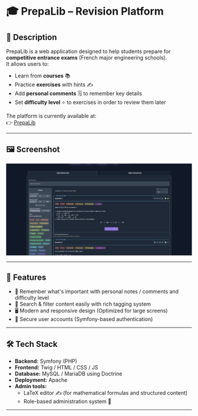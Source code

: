 # 🎓 PrepaLib – Revision Platform

## 📝 Description
PrepaLib is a web application designed to help students prepare for **competitive entrance exams** (French major engineering schools).  
It allows users to:
- Learn from **courses** 📚
- Practice **exercises** with hints ✍️
- Add **personal comments** 🗒️ to remember key details
- Set **difficulty level** ⭐ to exercises in order to review them later

The platform is currently available at:  
👉 [PrepaLib](https://prepalib.arkean.fr)

---

## 🖼️ Screenshot
![PrepaLib Screenshot](assets/github/screenshots/prepalib.png)

---

## 🚀 Features
- 📝 Remember what's important with personal notes / comments and difficulty level
- 🔎 Search & filter content easily with rich tagging system
- 🖥️ Modern and responsive design (Optimized for large screens)
- 🔐 Secure user accounts (Symfony-based authentication)

---

## 🛠️ Tech Stack
- **Backend:** Symfony (PHP)
- **Frontend:** Twig / HTML / CSS / JS
- **Database:** MySQL / MariaDB using Doctrine
- **Deployment:** Apache
- **Admin tools:**
    - LaTeX editor ✍️ (for mathematical formulas and structured content)
    - Role-based administration system 🔑

---
